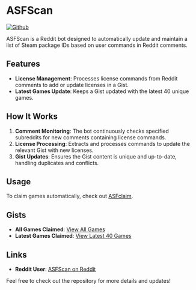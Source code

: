 # ASFScan

[![Github](https://img.shields.io/github/stars/JourneyDocker/ASFScan?logo=github&logoColor=white&style=for-the-badge)](https://github.com/JourneyDocker/ASFScan/stargazers/)

ASFScan is a Reddit bot designed to automatically update and maintain a list of Steam package IDs based on user commands in Reddit comments.

## Features
- **License Management**: Processes license commands from Reddit comments to add or update licenses in a Gist.
- **Latest Games Update**: Keeps a Gist updated with the latest 40 unique games.

## How It Works
1. **Comment Monitoring**: The bot continuously checks specified subreddits for new comments containing license commands.
2. **License Processing**: Extracts and processes commands to update the relevant Gist with new licenses.
3. **Gist Updates**: Ensures the Gist content is unique and up-to-date, handling duplicates and conflicts.

## Usage
To claim games automatically, check out [ASFclaim](https://github.com/JourneyDocker/ASFclaim).

## Gists
- **All Games Claimed**: [View All Games](https://gist.github.com/JourneyOver/590fefa34af75a961a85ff392ebc0932)
- **Latest Games Claimed**: [View Latest 40 Games](https://gist.github.com/JourneyOver/2a611b12813fc06e17b89fcf00834e8c)

## Links
- **Reddit User**: [ASFScan on Reddit](https://www.reddit.com/user/ASFScan/)

Feel free to check out the repository for more details and updates!

